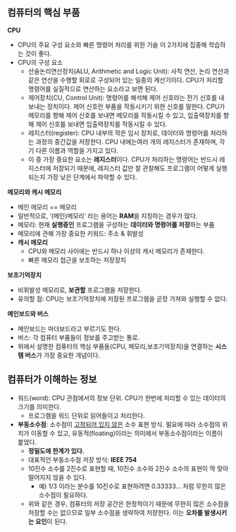 ## 컴퓨터의 핵심 부품
**CPU**
- CPU의 주요 구성 요소와 빠른 명령어 처리를 위한 기술 이 2가지에 집중해 학습하는 것이 좋다.
- CPU의 구성 요소
    - 산술논리연산장치(ALU, Arithmetic and Logic Unit): 사칙 연산, 논리 연산과 같은 연산을 수행할 회로로 구성되어 있는 일종의 계산기이다. CPU가 처리할 명령어를 실질적으로 연산하는 요소라고 보면 된다.
    - 제어장치(CU, Control Unit): 명령어를 해석해 제어 신호라는 전기 신호를 내보내는 장치이다. 제어 신호란 부품을 작동시키기 위한 신호를 말한다. CPU가 메모리를 향해 제어 신호를 보내면 메모리를 작동시킬 수 있고, 입출력장치를 향해 제어 신호를 보내면 입출력장치를 작동시킬 수 있다.
    - 레지스터(register): CPU 내부의 작은 임시 장치로, 데이터와 명령어를 처리하는 과정의 중간값을 저장한다. CPU 내에는여러 개의 레지스터가 존재하며, 각기 다른 이름과 역할을 가지고 있다.
    - 이 중 가장 중요한 요소는 **레지스터**이다. CPU가 처리하는 명령어는 반드시 레지스터에 저장되기 때문에, 레지스터 값만 잘 관찰해도 프로그램이 어떻게 실행되는지 가장 낮은 단계에서 파악할 수 있다.

**메모리와 캐시 메모리**
- 메인 메모리 == 메모리
- 일반적으로, ’(메인)메모리‘ 라는 용어는 **RAM**을 지칭하는 경우가 많다.
- 메모리: 현재 **실행중인** 프로그램을 구성하는 **데이터와 명령어를 저장**하는 부품
- 메모리에 관해 가장 중요한 키워드: 주소 & 휘발성
- **캐시 메모리**
    - CPU와 메모리 사이에는 반드시 하나 이상의 캐시 메모리가 존재한다.
    - 빠른 메모리 접근을 보조하는 저장장치

**보조기억장치**
- 비휘발성 메모리로, **보관할** 프로그램을 저장한다.
- 유의할 점: CPU는 보조기억장치에 저장된 프로그램을 곧장 가져와 실행할 수 없다.

**메인보드와 버스**
- 메인보드는 마더보드라고 부르기도 한다.
- 버스: 각 컴퓨터 부품들이 정보를 주고받는 통로.
- 위에서 설명한 컴퓨터의 핵심 부품들(CPU, 메모리,보조기억장치)을 연결하는 **시스템 버스**가 가장 중요한 개념이다.

## 컴퓨터가 이해하는 정보
- 워드(word): CPU 관점에서의 정보 단위. CPU가 한번에 처리할 수 있는 데이터의 크기를 의미한다.
    - 프로그램을 워드 단위로 읽어들이고 처리한다.
- **부동소수점**: 소수점이 <u>고정되어 있지 않은</u> 소수 표현 방식. 필요에 따라 소수점의 위치가 이동할 수 있고, 유동적(floating)이라는 의미에서 부동소수점이라는 이름이 붙었다.
	- **정밀도에 한계가 있다.**
	- 대표적인 부동소수점 저장 방식: **IEEE 754**
	- 10진수 소수를 2진수로 표현할 때, 10진수 소수와 2진수 소수의 표현이 딱 맞아떨어지지 않을 수 있다.
		- 예) 1/3 이라는 분수를 10진수로 표현하려면 0.33333... 처럼 무한히 많은 소수점이 필요하다.
	- 위와 같은 경우, 컴퓨터의 저장 공간은 한정적이기 때문에 무한히 많은 소수점을 저장할 수는 없으므로 일부 소수점을 생략하여 저장한다. 이는 **오차를 발생시키는 요인**이 된다.

